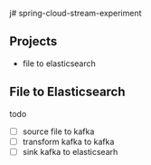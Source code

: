 j# spring-cloud-stream-experiment

## Projects
- file to elasticsearch

## File to Elasticsearch
todo 
- [ ] source file to kafka
- [ ] transform kafka to kafka
- [ ] sink kafka to elasticsearh